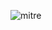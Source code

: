
![mitre](https://user-images.githubusercontent.com/93686063/225316902-935ff25f-6ec2-48e6-bf02-1e1cc32c4eb5.JPG)
